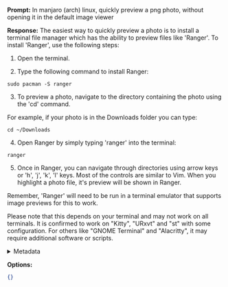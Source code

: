 **Prompt:**
In manjaro (arch) linux, quickly preview a png photo, without opening it in the default image viewer

**Response:**
The easiest way to quickly preview a photo is to install a terminal file manager which has the ability to preview files like 'Ranger'. To install 'Ranger', use the following steps:

1) Open the terminal.

2) Type the following command to install Ranger:

```
sudo pacman -S ranger
```

3) To preview a photo, navigate to the directory containing the photo using the 'cd' command. 

For example, if your photo is in the Downloads folder you can type:

```
cd ~/Downloads
```

4) Open Ranger by simply typing 'ranger' into the terminal:

```
ranger
```

5) Once in Ranger, you can navigate through directories using arrow keys or 'h', 'j', 'k', 'l' keys. Most of the controls are similar to Vim. When you highlight a photo file, it's preview will be shown in Ranger.

Remember, 'Ranger' will need to be run in a terminal emulator that supports image previews for this to work.

Please note that this depends on your terminal and may not work on all terminals. It is confirmed to work on "Kitty", "URxvt" and "st" with some configuration. For others like "GNOME Terminal" and "Alacritty", it may require additional software or scripts.

<details><summary>Metadata</summary>

- Duration: 21618 ms
- Datetime: 2023-08-26T18:29:28.845727
- Model: gpt-4-0613

</details>

**Options:**
```json
{}
```

